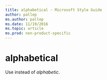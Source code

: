 ```yaml
---
title: alphabetical - Microsoft Style Guide
author: pallep
ms.author: pallep
ms.date: 11/19/2016
ms.topic: article
ms.prod: non-product-specific
---
```


# alphabetical

Use instead of *alphabetic*.
